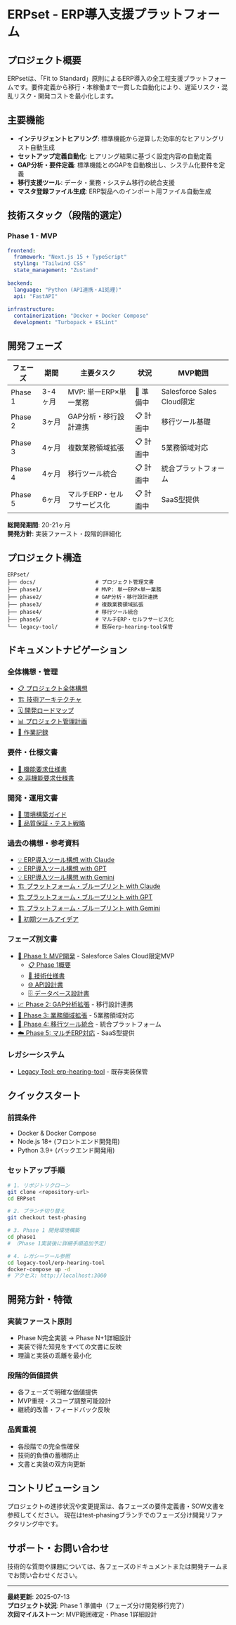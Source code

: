 # ERPset - ERP導入支援プラットフォーム

## プロジェクト概要

ERPsetは、「Fit to Standard」原則によるERP導入の全工程支援プラットフォームです。要件定義から移行・本稼働まで一貫した自動化により、遅延リスク・混乱リスク・開発コストを最小化します。

## 主要機能

- **インテリジェントヒアリング**: 標準機能から逆算した効率的なヒアリングリスト自動生成
- **セットアップ定義自動化**: ヒアリング結果に基づく設定内容の自動定義
- **GAP分析・要件定義**: 標準機能とのGAPを自動検出し、システム化要件を定義
- **移行支援ツール**: データ・業務・システム移行の統合支援
- **マスタ登録ファイル生成**: ERP製品へのインポート用ファイル自動生成

## 技術スタック（段階的選定）

### Phase 1 - MVP
```yaml
frontend:
  framework: "Next.js 15 + TypeScript"
  styling: "Tailwind CSS"
  state_management: "Zustand"
  
backend:
  language: "Python (API連携・AI処理)"
  api: "FastAPI"
  
infrastructure:
  containerization: "Docker + Docker Compose"
  development: "Turbopack + ESLint"
```

## 開発フェーズ

| フェーズ | 期間 | 主要タスク | 状況 | MVP範囲 |
|---------|------|-----------|-----|--------|
| Phase 1 | 3-4ヶ月 | MVP: 単一ERP×単一業務 | 🔄 準備中 | Salesforce Sales Cloud限定 |
| Phase 2 | 3ヶ月 | GAP分析・移行設計連携 | 📋 計画中 | 移行ツール基礎 |
| Phase 3 | 4ヶ月 | 複数業務領域拡張 | 📋 計画中 | 5業務領域対応 |
| Phase 4 | 4ヶ月 | 移行ツール統合 | 📋 計画中 | 統合プラットフォーム |
| Phase 5 | 6ヶ月 | マルチERP・セルフサービス化 | 📋 計画中 | SaaS型提供 |

**総開発期間**: 20-21ヶ月  
**開発方針**: 実装ファースト・段階的詳細化

## プロジェクト構造

```
ERPset/
├── docs/                   # プロジェクト管理文書
├── phase1/                 # MVP: 単一ERP×単一業務
├── phase2/                 # GAP分析・移行設計連携
├── phase3/                 # 複数業務領域拡張
├── phase4/                 # 移行ツール統合
├── phase5/                 # マルチERP・セルフサービス化
└── legacy-tool/            # 既存erp-hearing-tool保管
```

## ドキュメントナビゲーション

### 全体構想・管理
- [📋 プロジェクト全体構想](./project-overview.md)
- [🏗️ 技術アーキテクチャ](./technical-architecture.md)
- [🗓️ 開発ロードマップ](./development-roadmap.md)
- [📊 プロジェクト管理計画](./project-management-plan.md)
- [📝 作業記録](./work-log.md)

### 要件・仕様文書
- [📝 機能要求仕様書](./functional-requirements.md)
- [⚙️ 非機能要求仕様書](./non-functional-requirements.md)

### 開発・運用文書
- [🔧 環境構築ガイド](./setup-guide.md)
- [🧪 品質保証・テスト戦略](./quality-assurance.md)

### 過去の構想・参考資料
- [💡 ERP導入ツール構想 with Claude](./ERP導入ツール構想withClaude.md)
- [💡 ERP導入ツール構想 with GPT](./ERP導入ツール構想withGPT.md)
- [💡 ERP導入ツール構想 with Gemini](./ERP導入ツール構想withGemini.md)
- [🏗️ プラットフォーム・ブループリント with Claude](./ERP導入支援プラットフォーム・ブループリントwithClaude.md)
- [🏗️ プラットフォーム・ブループリント with GPT](./ERP導入支援プラットフォーム・ブループリントwithGPT.md)
- [🏗️ プラットフォーム・ブループリント with Gemini](./ERP導入支援プラットフォーム・ブループリントwithGemini.md)
- [📝 初期ツールアイデア](./ERPseToolIdea.md)

### フェーズ別文書
- [🚀 Phase 1: MVP開発](../phase1/) - Salesforce Sales Cloud限定MVP
  - [📋 Phase 1概要](../phase1/README.md)
  - [🔧 技術仕様書](../phase1/docs/technical-spec.md)
  - [🌐 API設計書](../phase1/docs/api-design.md)
  - [🗄️ データベース設計書](../phase1/docs/database-design.md)
- [📈 Phase 2: GAP分析拡張](../phase2/) - 移行設計連携
- [🎯 Phase 3: 業務領域拡張](../phase3/) - 5業務領域対応
- [🔗 Phase 4: 移行ツール統合](../phase4/) - 統合プラットフォーム
- [☁️ Phase 5: マルチERP対応](../phase5/) - SaaS型提供

### レガシーシステム
- [Legacy Tool: erp-hearing-tool](../legacy-tool/) - 既存実装保管

## クイックスタート

### 前提条件
- Docker & Docker Compose
- Node.js 18+ (フロントエンド開発用)
- Python 3.9+ (バックエンド開発用)

### セットアップ手順
```bash
# 1. リポジトリクローン
git clone <repository-url>
cd ERPset

# 2. ブランチ切り替え
git checkout test-phasing

# 3. Phase 1 開発環境構築
cd phase1
# （Phase 1実装後に詳細手順追加予定）

# 4. レガシーツール参照
cd legacy-tool/erp-hearing-tool
docker-compose up -d
# アクセス: http://localhost:3000
```

## 開発方針・特徴

### 実装ファースト原則
- Phase N完全実装 → Phase N+1詳細設計
- 実装で得た知見をすべての文書に反映
- 理論と実装の乖離を最小化

### 段階的価値提供
- 各フェーズで明確な価値提供
- MVP重視・スコープ調整可能設計
- 継続的改善・フィードバック反映

### 品質重視
- 各段階での完全性確保
- 技術的負債の蓄積防止
- 文書と実装の双方向更新

## コントリビューション

プロジェクトの進捗状況や変更提案は、各フェーズの要件定義書・SOW文書を参照してください。
現在はtest-phasingブランチでのフェーズ分け開発リファクタリング中です。

## サポート・お問い合わせ

技術的な質問や課題については、各フェーズのドキュメントまたは開発チームまでお問い合わせください。

---
**最終更新**: 2025-07-13  
**プロジェクト状況**: Phase 1 準備中（フェーズ分け開発移行完了）  
**次回マイルストーン**: MVP範囲確定・Phase 1詳細設計
